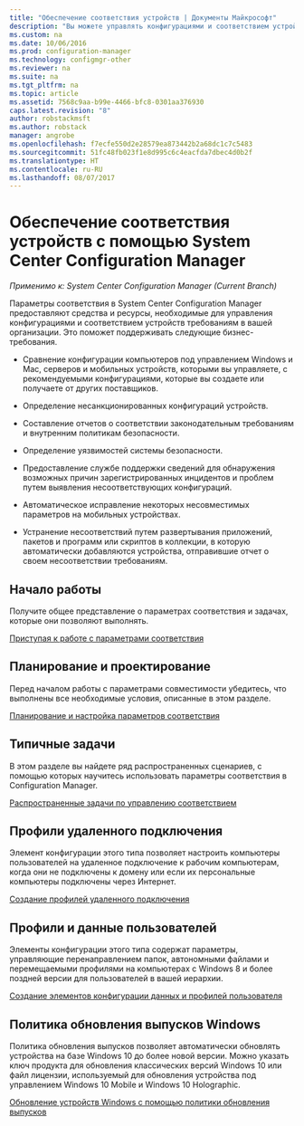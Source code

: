 ```yaml
---
title: "Обеспечение соответствия устройств | Документы Майкрософт"
description: "Вы можете управлять конфигурациями и соответствием устройств в организации с помощью System Center Configuration Manager."
ms.custom: na
ms.date: 10/06/2016
ms.prod: configuration-manager
ms.technology: configmgr-other
ms.reviewer: na
ms.suite: na
ms.tgt_pltfrm: na
ms.topic: article
ms.assetid: 7568c9aa-b99e-4466-bfc8-0301aa376930
caps.latest.revision: "8"
author: robstackmsft
ms.author: robstack
manager: angrobe
ms.openlocfilehash: f7ecfe550d2e28579ea873442b2a68dc1c7c5483
ms.sourcegitcommit: 51fc48fb023f1e8d995c6c4eacfda7dbec4d0b2f
ms.translationtype: HT
ms.contentlocale: ru-RU
ms.lasthandoff: 08/07/2017
---
```

# <a name="ensure-device-compliance-with-system-center-configuration-manager"></a>Обеспечение соответствия устройств с помощью System Center Configuration Manager

*Применимо к: System Center Configuration Manager (Current Branch)*

Параметры соответствия в System Center Configuration Manager предоставляют средства и ресурсы, необходимые для управления конфигурациями и соответствием устройств требованиям в вашей организации. Это поможет поддерживать следующие бизнес-требования.  

-   Сравнение конфигурации компьютеров под управлением Windows и Mac, серверов и мобильных устройств, которыми вы управляете, с рекомендуемыми конфигурациями, которые вы создаете или получаете от других поставщиков.  

-   Определение несанкционированных конфигураций устройств.  

-   Составление отчетов о соответствии законодательным требованиям и внутренним политикам безопасности.  

-   Определение уязвимостей системы безопасности.  

-   Предоставление службе поддержки сведений для обнаружения возможных причин зарегистрированных инцидентов и проблем путем выявления несоответствующих конфигураций.  

-   Автоматическое исправление некоторых несовместимых параметров на мобильных устройствах.  

-   Устранение несоответствий путем развертывания приложений, пакетов и программ или скриптов в коллекции, в которую автоматически добавляются устройства, отправившие отчет о своем несоответствии требованиям.  


## <a name="get-started"></a>Начало работы  
 Получите общее представление о параметрах соответствия и задачах, которые они позволяют выполнять.  

 [Приступая к работе с параметрами соответствия](../../compliance/get-started/get-started-with-compliance-settings.md)  

## <a name="plan-and-design"></a>Планирование и проектирование  
 Перед началом работы с параметрами совместимости убедитесь, что выполнены все необходимые условия, описанные в этом разделе.  

 [Планирование и настройка параметров соответствия](../../compliance/plan-design/plan-for-and-configure-compliance-settings.md)  

## <a name="common-tasks"></a>Типичные задачи  
 В этом разделе вы найдете ряд распространенных сценариев, с помощью которых научитесь использовать параметры соответствия в Configuration Manager.  

 [Распространенные задачи по управлению соответствием](../../compliance/plan-design/common-tasks-for-managing-compliance.md)  

## <a name="remote-connection-profiles"></a>Профили удаленного подключения  
 Элемент конфигурации этого типа позволяет настроить компьютеры пользователей на удаленное подключение к рабочим компьютерам, когда они не подключены к домену или если их персональные компьютеры подключены через Интернет.  

 [Создание профилей удаленного подключения](/sccm/compliance/deploy-use/create-remote-connection-profiles)  

## <a name="user-data-and-profiles"></a>Профили и данные пользователей  
 Элементы конфигурации этого типа содержат параметры, управляющие перенаправлением папок, автономными файлами и перемещаемыми профилями на компьютерах с Windows 8 и более поздней версии для пользователей в вашей иерархии.  

 [Создание элементов конфигурации данных и профилей пользователя](/sccm/compliance/deploy-use/create-user-data-and-profiles-configuration-items)  

## <a name="windows-edition-upgrade-policy"></a>Политика обновления выпусков Windows  
 Политика обновления выпусков позволяет автоматически обновлять устройства на базе Windows 10 до более новой версии. Можно указать ключ продукта для обновления классических версий Windows 10 или файл лицензии, используемый для обновления устройства под управлением Windows 10 Mobile и Windows 10 Holographic.  

 [Обновление устройств Windows с помощью политики обновления выпусков](/sccm/compliance/deploy-use/upgrade-windows-version)  
